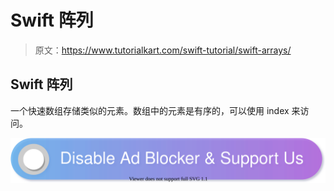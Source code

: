 # Swift 阵列

> 原文：<https://www.tutorialkart.com/swift-tutorial/swift-arrays/>

## Swift 阵列

一个快速数组存储类似的元素。数组中的元素是有序的，可以使用 index 来访问。

[![](img/925da31b32d6bc3827932f6c8afb11bb.png)](https://www.tutorialkart.com/)